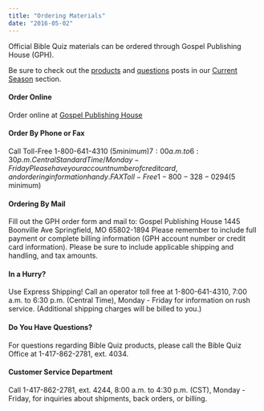 ```yaml
---
title: "Ordering Materials"
date: "2016-05-02"
---
```


Official Bible Quiz materials can be ordered through Gospel Publishing House (GPH).

Be sure to check out the [products](/products/) and [questions](/questions/) posts in our [Current Season](/current-season/) section.

#### Order Online

Order online at [Gospel Publishing House](http://gospelpublishing.com/store/startcat.cfm?cat=YMBIBQUIZ&mastercat=&path=YMBIBQUIZ.)

#### Order By Phone or Fax

Call Toll-Free 1-800-641-4310 ($5 minimum) 7:00 a.m. to 6:30 p.m. Central Standard Time / Monday - Friday Please have your account number of credit card, and ordering information handy. FAX Toll-Free 1-800-328-0294 ($5 minimum)

#### Ordering By Mail

Fill out the GPH order form and mail to: Gospel Publishing House 1445 Boonville Ave Springfield, MO 65802-1894 Please remember to include full payment or complete billing information (GPH account number or credit card information). Please be sure to include applicable shipping and handling, and tax amounts.

#### In a Hurry?

Use Express Shipping! Call an operator toll free at 1-800-641-4310, 7:00 a.m. to 6:30 p.m. (Central Time), Monday - Friday for information on rush service. (Additional shipping charges will be billed to you.)

#### Do You Have Questions?

For questions regarding Bible Quiz products, please call the Bible Quiz Office at 1-417-862-2781, ext. 4034.

#### Customer Service Department

Call 1-417-862-2781, ext. 4244, 8:00 a.m. to 4:30 p.m. (CST), Monday - Friday, for inquiries about shipments, back orders, or billing.
